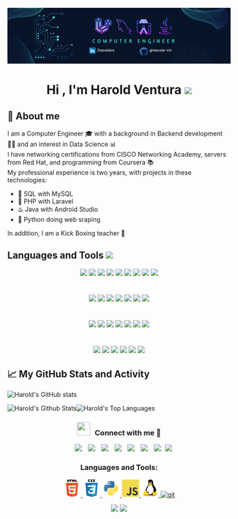 [![ProfileBanner](https://github.com/Harold-VO/Harold-VO/blob/main/banner_haroldvo.png)](https://github.com/Harold-VO)
<h1 align="center"><b>Hi , I'm Harold Ventura </b><img src="https://media.giphy.com/media/hvRJCLFzcasrR4ia7z/giphy.gif" width="35"></h1>

## 📖 About me
I am a Computer Engineer 🎓 with a background in Backend development 👨‍💻 and an interest in Data Science 📊 <br/>
I have networking certifications from CISCO Networking Academy, servers from Red Hat, and programming from Coursera 📚 <br/>
My professional experience is two years, with projects in these technologies:
<ul>
	<li>🐬 SQL with MySQL</li>
	<li>🐘 PHP with Laravel</li>
	<li>♨️ Java with Android Studio</li>
	<li>🐍 Python doing web sraping</li>
</ul>
In addition, I am a Kick Boxing teacher 🥊</p>

<h2> Languages and Tools <img src = "https://media2.giphy.com/media/QssGEmpkyEOhBCb7e1/giphy.gif?cid=ecf05e47a0n3gi1bfqntqmob8g9aid1oyj2wr3ds3mg700bl&rid=giphy.gif" width = 32px> </h2>
<div align="center"><code><img src="https://skillicons.dev/icons?i=html"></code>
<code><img src="https://skillicons.dev/icons?i=css"></code>
<code><img src="https://skillicons.dev/icons?i=js"></code>
<code><img src="https://skillicons.dev/icons?i=php"></code>
<code><img src="https://skillicons.dev/icons?i=mysql"></code>
<code><img src="https://skillicons.dev/icons?i=sqlite"></code>
<code><img src="https://skillicons.dev/icons?i=java"></code>
<code><img src="https://skillicons.dev/icons?i=python"></code>
<code><img src="https://skillicons.dev/icons?i=cpp"></code>

#

<code><img src="https://skillicons.dev/icons?i=laravel"></code>
<code><img src="https://skillicons.dev/icons?i=androidstudio"></code>
<code><img src="https://skillicons.dev/icons?i=eclipse"></code>
<code><img src="https://skillicons.dev/icons?i=anaconda"></code>
<code><img src="https://skillicons.dev/icons?i=arduino"></code>
<code><img src="https://skillicons.dev/icons?i=postman"></code>
<code><img src="https://skillicons.dev/icons?i=aws"></code>

#

<code><img src="https://skillicons.dev/icons?i=windows"></code>
<code><img src="https://skillicons.dev/icons?i=vscode"></code>
<code><img src="https://skillicons.dev/icons?i=sublime"></code>
<code><img src="https://skillicons.dev/icons?i=figma"></code>
<code><img src="https://skillicons.dev/icons?i=bootstrap"></code>
<code><img src="https://skillicons.dev/icons?i=obsidian"></code>
<code><img src="https://skillicons.dev/icons?i=discord"></code>

#

<code><img src="https://skillicons.dev/icons?i=linux"></code>
<code><img src="https://skillicons.dev/icons?i=git"></code>
<code><img src="https://skillicons.dev/icons?i=github"></code>
<code><img src="https://skillicons.dev/icons?i=ubuntu"></code>
<code><img src="https://skillicons.dev/icons?i=mint"></code>
<code><img src="https://skillicons.dev/icons?i=redhat"></code> </div>


## 📈 My GitHub Stats and Activity

![Harold's GitHub stats](https://github-readme-stats.vercel.app/api?username=harold-vo&show_icons=true)

<img alt="Harold's Github Stats" src="https://github-readme-stats.vercel.app/api/?username=harold-vo&show_icons=true&include_all_commits=true&count_private=true&theme=react&hide_border=true&bg_color=1F222E&title_color=F85D7F&icon_color=F8D866" height="192px"/><img alt="Harold's Top Languages" src="https://github-readme-stats.vercel.app/api/top-langs/?username=harold-vo&langs_count=8&layout=compact&theme=react&hide_border=true&bg_color=1F222E&title_color=F85D7F&icon_color=F8D866" height="192px"/>

<h3 align="center" > <img src="https://media.giphy.com/media/iY8CRBdQXODJSCERIr/giphy.gif" width="30" height="30" style="margin-right: 10px;">Connect with me 🤝 </h3>

<p align="center">

 <div align="center"  class="icons-social" style="margin-left: 10px;">
        <a style="margin-left: 10px;"  target="_blank" href="https://www.linkedin.com/in/saurabhmchavan/">
			<img src="https://img.icons8.com/doodle/40/000000/linkedin--v2.png"></a>
        <a style="margin-left: 10px;" target="_blank" href="https://github.com/100rabhcsmc">
		<img src="https://img.icons8.com/doodle/40/000000/github--v1.png"></a>
		<a style="margin-left: 10px;" target="_blank" href="https://stackoverflow.com/users/12053852/saurabh-chavan?tab=profile">
				<img src="https://img.icons8.com/external-tal-revivo-color-tal-revivo/40/000000/external-stack-overflow-is-a-question-and-answer-site-for-professional-logo-color-tal-revivo.png"></a>
	   <a style="margin-left: 10px;" target="_blank" href="https://dev.to/100rabhcsmc">
					<img src="https://img.icons8.com/external-sketchy-juicy-fish/0.6x/external-blog-online-services-sketchy-sketchy-juicy-fish.png"></a>
        <a style="margin-left: 10px;" target="_blank" href="https://instagram.com/100rabhch">
			<img src="https://img.icons8.com/doodle/40/000000/instagram-new--v2.png"></a>
		<a style="margin-left: 10px;" target="_blank" href="https://twitter.com/100rabhcsmc">
			<img src="https://img.icons8.com/doodle/1x/twitter-squared--v2.png" ></a>
		<a style="margin-left: 10px;" target="_blank" href="https://www.youtube.com/channel/UC-ZdNkKNHC6KguDqNFKO2Nw?view_as=subscriber">
				<img src="https://img.icons8.com/doodle/1x/youtube--v2.png" ></a>
		<a style="margin-left: 5px;" target="_blank" href="https://github.com/100rabhcsmc/Me.io/blob/master/01SaurabhChavanReactNativeResume.pdf">
					<img src="https://img.icons8.com/plasticine/0.5x/resume.png" ></a>
      </div>

</p>

<h3 align="center">Languages and Tools:</h3>

<p align="center"> 
  <a href="https://www.w3.org/html/" target="_blank"> 
    <img src="https://raw.githubusercontent.com/devicons/devicon/master/icons/html5/html5-original-wordmark.svg" alt="html5" width="40" height="40"/> 
  </a>
  <a href="https://www.w3schools.com/css/" target="_blank"> 
    <img src="https://raw.githubusercontent.com/devicons/devicon/master/icons/css3/css3-original-wordmark.svg" alt="css3" width="40" height="40"/> 
  </a> 
  <a href="https://www.python.org" target="_blank"> 
    <img src="https://raw.githubusercontent.com/devicons/devicon/master/icons/python/python-original.svg" alt="python" width="40" height="40"/> 
  </a>  
  <a href="https://developer.mozilla.org/en-US/docs/Web/JavaScript" target="_blank"> 
    <img src="https://raw.githubusercontent.com/devicons/devicon/master/icons/javascript/javascript-original.svg" alt="javascript" width="40" height="40"/> 
  </a> 
  <a href="https://www.linux.org/" target="_blank"> 
    <img src="https://raw.githubusercontent.com/devicons/devicon/master/icons/linux/linux-original.svg" alt="linux" width="40" height="40"/> 
  </a> 
  <a href="https://git-scm.com/" target="_blank"> 
    <img src="https://www.vectorlogo.zone/logos/git-scm/git-scm-icon.svg" alt="git" width="40" height="40"/> 
  </a>
</p>

<p align= "center">
  <img height= "150" src="https://github-readme-stats.vercel.app/api?username=BrantLauro&theme=react&show_icons=true&include_all_commits=true" />
  <img height= "150" src="https://github-readme-stats.vercel.app/api/top-langs/?username=BrantLauro&theme=react&layout=compact" />
</p>
